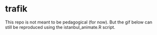 # trafik

This repo is not meant to be pedagogical (for now). But the gif below can still be reproduced using the istanbul_animate.R script.
